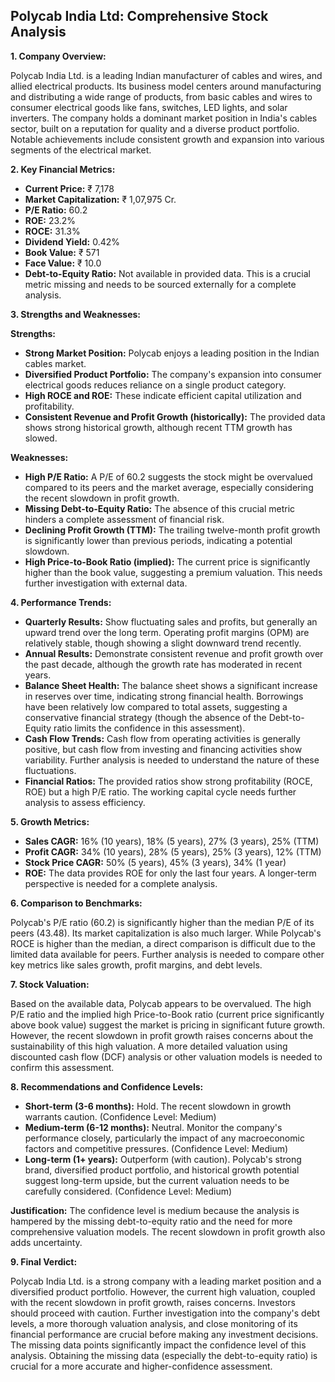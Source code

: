 ## Polycab India Ltd: Comprehensive Stock Analysis

**1. Company Overview:**

Polycab India Ltd. is a leading Indian manufacturer of cables and wires, and allied electrical products.  Its business model centers around manufacturing and distributing a wide range of products, from basic cables and wires to consumer electrical goods like fans, switches, LED lights, and solar inverters.  The company holds a dominant market position in India's cables sector, built on a reputation for quality and a diverse product portfolio.  Notable achievements include consistent growth and expansion into various segments of the electrical market.

**2. Key Financial Metrics:**

* **Current Price:** ₹ 7,178
* **Market Capitalization:** ₹ 1,07,975 Cr.
* **P/E Ratio:** 60.2
* **ROE:** 23.2%
* **ROCE:** 31.3%
* **Dividend Yield:** 0.42%
* **Book Value:** ₹ 571
* **Face Value:** ₹ 10.0
* **Debt-to-Equity Ratio:** Not available in provided data.  This is a crucial metric missing and needs to be sourced externally for a complete analysis.


**3. Strengths and Weaknesses:**

**Strengths:**

* **Strong Market Position:**  Polycab enjoys a leading position in the Indian cables market.
* **Diversified Product Portfolio:**  The company's expansion into consumer electrical goods reduces reliance on a single product category.
* **High ROCE and ROE:**  These indicate efficient capital utilization and profitability.
* **Consistent Revenue and Profit Growth (historically):**  The provided data shows strong historical growth, although recent TTM growth has slowed.

**Weaknesses:**

* **High P/E Ratio:**  A P/E of 60.2 suggests the stock might be overvalued compared to its peers and the market average, especially considering the recent slowdown in profit growth.
* **Missing Debt-to-Equity Ratio:** The absence of this crucial metric hinders a complete assessment of financial risk.
* **Declining Profit Growth (TTM):** The trailing twelve-month profit growth is significantly lower than previous periods, indicating a potential slowdown.
* **High Price-to-Book Ratio (implied):**  The current price is significantly higher than the book value, suggesting a premium valuation.  This needs further investigation with external data.


**4. Performance Trends:**

* **Quarterly Results:** Show fluctuating sales and profits, but generally an upward trend over the long term.  Operating profit margins (OPM) are relatively stable, though showing a slight downward trend recently.
* **Annual Results:**  Demonstrate consistent revenue and profit growth over the past decade, although the growth rate has moderated in recent years.
* **Balance Sheet Health:**  The balance sheet shows a significant increase in reserves over time, indicating strong financial health. Borrowings have been relatively low compared to total assets, suggesting a conservative financial strategy (though the absence of the Debt-to-Equity ratio limits the confidence in this assessment).
* **Cash Flow Trends:**  Cash flow from operating activities is generally positive, but cash flow from investing and financing activities show variability.  Further analysis is needed to understand the nature of these fluctuations.
* **Financial Ratios:**  The provided ratios show strong profitability (ROCE, ROE) but a high P/E ratio.  The working capital cycle needs further analysis to assess efficiency.


**5. Growth Metrics:**

* **Sales CAGR:** 16% (10 years), 18% (5 years), 27% (3 years), 25% (TTM)
* **Profit CAGR:** 34% (10 years), 28% (5 years), 25% (3 years), 12% (TTM)
* **Stock Price CAGR:** 50% (5 years), 45% (3 years), 34% (1 year)
* **ROE:**  The data provides ROE for only the last four years.  A longer-term perspective is needed for a complete analysis.


**6. Comparison to Benchmarks:**

Polycab's P/E ratio (60.2) is significantly higher than the median P/E of its peers (43.48).  Its market capitalization is also much larger.  While Polycab's ROCE is higher than the median, a direct comparison is difficult due to the limited data available for peers.  Further analysis is needed to compare other key metrics like sales growth, profit margins, and debt levels.


**7. Stock Valuation:**

Based on the available data, Polycab appears to be overvalued. The high P/E ratio and the implied high Price-to-Book ratio (current price significantly above book value) suggest the market is pricing in significant future growth. However, the recent slowdown in profit growth raises concerns about the sustainability of this high valuation.  A more detailed valuation using discounted cash flow (DCF) analysis or other valuation models is needed to confirm this assessment.


**8. Recommendations and Confidence Levels:**

* **Short-term (3-6 months):** Hold.  The recent slowdown in growth warrants caution.  (Confidence Level: Medium)
* **Medium-term (6-12 months):**  Neutral.  Monitor the company's performance closely, particularly the impact of any macroeconomic factors and competitive pressures. (Confidence Level: Medium)
* **Long-term (1+ years):**  Outperform (with caution).  Polycab's strong brand, diversified product portfolio, and historical growth potential suggest long-term upside, but the current valuation needs to be carefully considered. (Confidence Level: Medium)

**Justification:** The confidence level is medium because the analysis is hampered by the missing debt-to-equity ratio and the need for more comprehensive valuation models.  The recent slowdown in profit growth also adds uncertainty.


**9. Final Verdict:**

Polycab India Ltd. is a strong company with a leading market position and a diversified product portfolio.  However, the current high valuation, coupled with the recent slowdown in profit growth, raises concerns.  Investors should proceed with caution.  Further investigation into the company's debt levels, a more thorough valuation analysis, and close monitoring of its financial performance are crucial before making any investment decisions.  The missing data points significantly impact the confidence level of this analysis.  Obtaining the missing data (especially the debt-to-equity ratio) is crucial for a more accurate and higher-confidence assessment.
